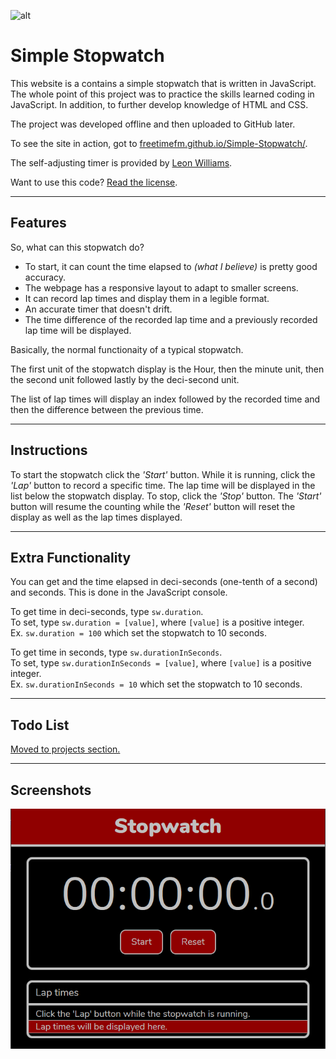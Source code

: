 ![alt](https://img.shields.io/github/license/FreetimeFM/Simple-Stopwatch)

# Simple Stopwatch
This website is a contains a simple stopwatch that is written in JavaScript. The whole point of this project was to practice the skills learned coding in JavaScript. In addition, to further develop knowledge of HTML and CSS.

The project was developed offline and then uploaded to GitHub later.

To see the site in action, got to [freetimefm.github.io/Simple-Stopwatch/](https://freetimefm.github.io/Simple-Stopwatch/ "This will take you to a dedicated GitHub page.").

The self-adjusting timer is provided by [Leon Williams](https://stackoverflow.com/a/44337628 "Stack Overflow thread.").

Want to use this code? [Read the license](LICENSE "MIT License").

---

## Features
So, what can this stopwatch do?  
- To start, it can count the time elapsed to *(what I believe)* is pretty good accuracy.
- The webpage has a responsive layout to adapt to smaller screens.
- It can record lap times and display them in a legible format.
- An accurate timer that doesn't drift.
- The time difference of the recorded lap time and a previously recorded lap time will be displayed.

Basically, the normal functionaity of a typical stopwatch.  

The first unit of the stopwatch display is the Hour, then the minute unit, then the second unit followed lastly by the deci-second unit.

The list of lap times will display an index followed by the recorded time and then the difference between the previous time.

---

## Instructions
To start the stopwatch click the *'Start'* button. While it is running, click the *'Lap'* button to record a specific time. The lap time will be displayed in the list below the stopwatch display. To stop, click the *'Stop'* button. The *'Start'* button will resume the counting while the *'Reset'* button will reset the display as well as the lap times displayed.

---

## Extra Functionality
You can get and the time elapsed in deci-seconds (one-tenth of a second) and seconds. This is done in the JavaScript console.  

To get time in deci-seconds, type `sw.duration`.  
To set, type `sw.duration = [value]`, where `[value]` is a positive integer.  
Ex. `sw.duration = 100` which set the stopwatch to 10 seconds.

To get time in seconds, type `sw.durationInSeconds`.  
To set, type `sw.durationInSeconds = [value]`, where `[value]` is a positive integer.  
Ex. `sw.durationInSeconds = 10` which set the stopwatch to 10 seconds.

---

## Todo List
[Moved to projects section.](https://github.com/FreetimeFM/Simple-Stopwatch/projects/1) 

---

## Screenshots

![Screenshot of the webpage](webpage_main.png)
